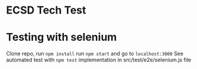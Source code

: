 # ECSD Tech Test

# Testing with selenium

Clone repo,
run ```npm install```
run ```npm start``` and go to ```localhost:3000```
See automated test with ```npm test```
implementation in src/test/e2e/selenium.js file
